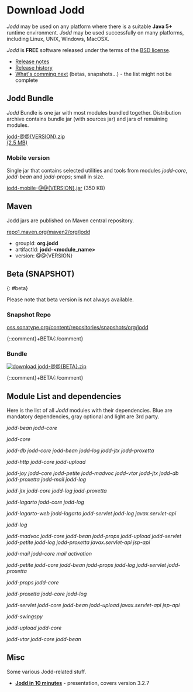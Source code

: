 # Download Jodd

*Jodd* may be used on any platform where there is a suitable **Java 5+**
runtime environment. *Jodd* may be used successfully on many platforms,
including Linux, UNIX, Windows, MacOSX.

*Jodd* is **FREE** software released under the terms of the [BSD
license](/license.html).

* [Release notes](/release.html)
* [Release history](/history.html)
* [What's comming next](/beta.html) (betas, snapshots...) - the list might
not be complete

## Jodd Bundle

*Jodd* Bundle is one jar with most modules bundled together.
Distribution archive contains bundle jar (with sources jar) and jars of remaining modules.

<div class="button"><a href="jodd-@@{VERSION}.zip">
	jodd-@@{VERSION}.zip
	<div class="sub">(2.5 MB)</div>
</a></div>

### Mobile version

Single jar that contains selected utilities and tools from modules
<var>jodd-core</var>, <var>jodd-bean</var> and <var>jodd-props</var>;
small in size.

[jodd-mobile-@@{VERSION}.jar](jodd-mobile-@@{VERSION}.jar) (350 KB)

## Maven

Jodd jars are published on Maven central repository.

<div class="button button-long">
	<a href="http://repo1.maven.org/maven2/org/jodd/" target="_blank">
		repo1.maven.org/maven2/org/jodd
	</a>
</div>

* groupId: **org.jodd**
* artifactId: **jodd-\<module_name\>**
* version: @@{VERSION}

## Beta (SNAPSHOT)
{: #beta}

Please note that beta version is not always available.

### Snapshot Repo

[oss.sonatype.org/content/repositories/snapshots/org/jodd][1]

{::comment}+BETA{:/comment}
### Bundle

[![download](/gfx/dl.gif) jodd-@@{BETA}.zip](jodd-@@{BETA}.zip)

{::comment}+BETA{:/comment}


## Module List and dependencies

Here is the list of all *Jodd* modules with their dependencies.
Blue are mandatory dependencies, gray optional and light are 3rd party.

<var>jodd-bean</var> <var class='dep'>jodd-core</var>

<var>jodd-core</var>

<var>jodd-db</var> <var class='dep'>jodd-core</var> <var class='dep'>jodd-bean</var> <var class='dep'>jodd-log</var> <var class='dep-opt'>jodd-jtx</var> <var class='dep-opt'>jodd-proxetta</var>

<var>jodd-http</var> <var class='dep'>jodd-core</var> <var class='dep'>jodd-upload</var>

<var>jodd-joy</var> <var class='dep'>jodd-core</var> <var class='dep'>jodd-petite</var> <var class='dep'>jodd-madvoc</var> <var class='dep'>jodd-vtor</var> <var class='dep'>jodd-jtx</var> <var class='dep'>jodd-db</var> <var class='dep'>jodd-proxetta</var> <var class='dep'>jodd-mail</var> <var class='dep'>jodd-log</var>

<var>jodd-jtx</var> <var class='dep'>jodd-core</var> <var class='dep'>jodd-log</var> <var class='dep-opt'>jodd-proxetta</var>

<var>jodd-lagarto</var> <var class='dep'>jodd-core</var> <var class='dep'>jodd-log</var>

<var>jodd-lagarto-web</var> <var class='dep'>jodd-lagarto</var> <var class='dep'>jodd-servlet</var> <var class='dep'>jodd-log</var> <var class='lib'>javax.servlet-api</var>

<var>jodd-log</var>

<var>jodd-madvoc</var> <var class='dep'>jodd-core</var> <var class='dep'>jodd-bean</var> <var class='dep'>jodd-props</var> <var class='dep'>jodd-upload</var> <var class='dep'>jodd-servlet</var> <var class='dep'>jodd-petite</var> <var class='dep'>jodd-log</var> <var class='dep-opt'>jodd-proxetta</var> <var class='lib'>javax.servlet-api</var> <var class='lib'>jsp-api</var>

<var>jodd-mail</var> <var class='dep'>jodd-core</var> <var class='lib'>mail</var> <var class='lib'>activation</var>

<var>jodd-petite</var> <var class='dep'>jodd-core</var> <var class='dep'>jodd-bean</var> <var class='dep'>jodd-props</var> <var class='dep'>jodd-log</var> <var class='dep-opt'>jodd-servlet</var> <var class='dep-opt'>jodd-proxetta</var>

<var>jodd-props</var> <var class='dep'>jodd-core</var>

<var>jodd-proxetta</var> <var class='dep'>jodd-core</var> <var class='dep'>jodd-log</var>

<var>jodd-servlet</var> <var class='dep'>jodd-core</var> <var class='dep'>jodd-bean</var> <var class='dep'>jodd-upload</var> <var class='lib'>javax.servlet-api</var> <var class='lib'>jsp-api</var>

<var>jodd-swingspy</var>

<var>jodd-upload</var> <var class='dep'>jodd-core</var>

<var>jodd-vtor</var> <var class='dep'>jodd-core</var> <var class='dep'>jodd-bean</var>

## Misc

Some various Jodd-related stuff.

* [**Jodd in 10 minutes**](/download/jodd-in-10-minutes.pdf) - presentation, covers version 3.2.7


[1]: https://oss.sonatype.org/content/repositories/snapshots/org/jodd/
